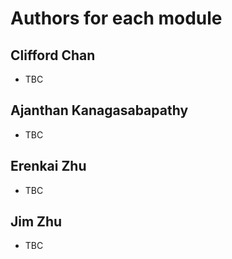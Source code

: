 # Authors for each module

## Clifford Chan

* TBC

## Ajanthan Kanagasabapathy

* TBC

## Erenkai Zhu

* TBC

## Jim Zhu

* TBC
